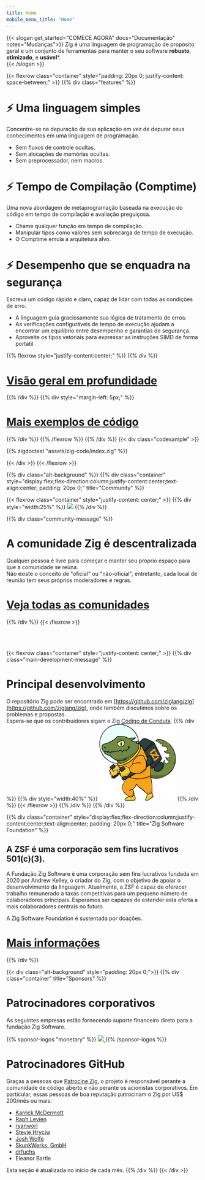 ```yaml
---
title: Home
mobile_menu_title: "Home"
---
```

{{< slogan get_started="COMECE AGORA" docs="Documentação" notes="Mudanças">}}
Zig é uma linguagem de programação de propósito geral e um conjunto de ferramentas para manter o seu software **robusto**, **otimizado**, e **usável***.  
{{< /slogan >}}

{{< flexrow class="container" style="padding: 20px 0; justify-content: space-between;" >}}
{{% div class="features" %}}

# ⚡ Uma linguagem simples
Concentre-se na depuração de sua aplicação em vez de depurar seus conhecimentos em uma linguagem de programação.

- Sem fluxos de controle ocultas.
- Sem alocações de memórias ocultas.
- Sem preprocessador, nem macros. 

# ⚡ Tempo de Compilação (Comptime)
Uma nova abordagem de metaprogramação baseada na execução do código em tempo de compilação e avaliação preguiçosa.

- Chame qualquer função em tempo de compilação.
- Manipular tipos como valores sem sobrecarga de tempo de execução.
- O Comptime emula a arquitetura alvo.

# ⚡ Desempenho que se enquadra na segurança
Escreva um código rápido e claro, capaz de lidar com todas as condições de erro.

- A linguagem guia graciosamente sua lógica de tratamento de erros.
- As verificações configuráveis de tempo de execução ajudam a encontrar um equilíbrio entre desempenho e garantias de segurança.
- Aproveite os tipos vetoriais para expressar as instruções SIMD de forma portátil.

{{% flexrow style="justify-content:center;" %}}
{{% div %}}
<h1>
    <a href="learn/overview/" class="button" style="display: inline;">Visão geral em profundidade</a>
</h1>
{{% /div %}}
{{% div  style="margin-left: 5px;" %}}
<h1>
    <a href="learn/samples/" class="button" style="display: inline;">Mais exemplos de código</a>
</h1>
{{% /div %}}
{{% /flexrow %}}
{{% /div %}}
{{< div class="codesample" >}}

{{% zigdoctest "assets/zig-code/index.zig" %}}

{{< /div >}}
{{< /flexrow >}}


{{% div class="alt-background" %}}
{{% div class="container"  style="display:flex;flex-direction:column;justify-content:center;text-align:center; padding: 20px 0;" title="Community" %}}

{{< flexrow class="container" style="justify-content: center;" >}}
{{% div style="width:25%" %}}
<img src="https://raw.githubusercontent.com/ziglang/logo/master/ziggy.svg" style="max-height: 200px">
{{% /div %}}

{{% div class="community-message" %}}
# A comunidade Zig é descentralizada 
Qualquer pessoa é livre para começar e manter seu próprio espaço para que a comunidade se reúna.  
Não existe o conceito de "oficial" ou "não-oficial", entretanto, cada local de reunião tem seus próprios moderadores e regras.

<div style="">
<h1>
	<a href="https://github.com/ziglang/zig/wiki/Community" class="button" style="display: inline;">Veja todas as comunidades</a>
</h1>
</div>
{{% /div %}}
{{< /flexrow >}}
<div style="height: 50px;"></div>

{{< flexrow class="container" style="justify-content: center;" >}}
{{% div class="main-development-message" %}}
# Principal desenvolvimento
O repositório Zig pode ser encontrado em [https://github.com/ziglang/zig](https://github.com/ziglang/zig), onde também discutimos sobre os problemas e propostas.  
Espera-se que os contribuidores sigam o Zig [Código de Conduta](https://github.com/ziglang/zig/blob/master/CODE_OF_CONDUCT.md).
{{% /div %}}
{{% div style="width:40%" %}}
<img src="https://raw.githubusercontent.com/ziglang/logo/master/zero.svg" style="max-height: 200px">
{{% /div %}}
{{< /flexrow >}}
{{% /div %}}
{{% /div %}}


{{% div class="container" style="display:flex;flex-direction:column;justify-content:center;text-align:center; padding: 20px 0;" title="Zig Software Foundation" %}}
## A ZSF é uma corporação sem fins lucrativos 501(c)(3).

A Fundação Zig Software é uma corporação sem fins lucrativos fundada em 2020 por Andrew Kelley, o criador do Zig, com o objetivo de apoiar o desenvolvimento da linguagem. Atualmente, a ZSF é capaz de oferecer trabalho remunerado a taxas competitivas para um pequeno número de colaboradores principais. Esperamos ser capazes de estender esta oferta a mais colaboradores centrais no futuro.

A Zig Software Foundation é sustentada por doações.

<h1>
	<a href="zsf/" class="button" style="display:inline;">Mais informações</a>
</h1>
{{% /div %}}


{{< div class="alt-background" style="padding: 20px 0;">}}
{{% div class="container" title="Sponsors" %}}
# Patrocinadores corporativos 
As seguintes empresas estão fornecendo suporte financeiro direto para a fundação Zig Software.

{{% sponsor-logos "monetary" %}}
 <a href="https://pex.com" rel="noopener nofollow" target="_blank"><picture>
   <picture>
     <source srcset="pex-white.svg" media="(prefers-color-scheme: dark)">
     <img src="pex-dark.svg">
   </picture>
 </a>
{{% /sponsor-logos %}}

# Patrocinadores GitHub
Graças a pessoas que [Patrocine Zig](zsf/), o projeto é responsável perante a comunidade de código aberto e não perante os acionistas corporativos. Em particular, essas pessoas de boa reputação patrocinam o Zig por US$ 200/mês ou mais:

- [Karrick McDermott](https://github.com/karrick)
- [Raph Levien](https://raphlinus.github.io/)
- [ryanworl](https://github.com/ryanworl)
- [Stevie Hryciw](https://www.hryx.net/)
- [Josh Wolfe](https://github.com/thejoshwolfe)
- [SkunkWerks, GmbH](https://skunkwerks.at/)
- [drfuchs](https://github.com/drfuchs)
- Eleanor Bartle

Esta seção é atualizada no início de cada mês.
{{% /div %}}
{{< /div >}}

























